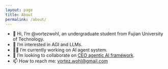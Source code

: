 ```yaml
---
layout: page
title: About
permalink: /about/
---
```


- 👋 Hi, I’m @vortezwohl, an undergraduate student from Fujian University of Technology.
- 🤖 I’m interested in AGI and LLMs.
- 👨‍💻 I’m currently working on AI agent system.
- 👀 I’m looking to collaborate on [CEO agentic AI framework](https://github.com/vortezwohl/CEO-Agentic-AI-Framework). 
- 📫 How to reach me: vortez.wohl@gmail.com 
